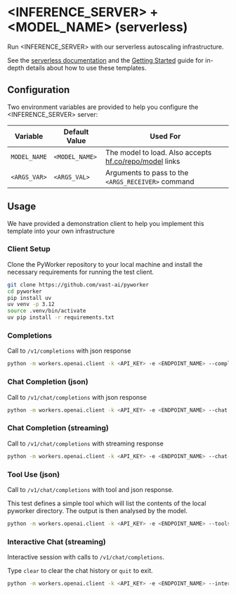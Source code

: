 # <INFERENCE_SERVER> + <MODEL_NAME> (serverless)

Run <INFERENCE_SERVER> with our serverless autoscaling infrastructure.

See the [serverless documentation](https://docs.vast.ai/serverless) and the [Getting Started](https://docs.vast.ai/serverless/getting-started) guide for in-depth details about how to use these templates.

## Configuration

Two environment variables are provided to help you configure the <INFERENCE_SERVER> server:

| Variable | Default Value | Used For |
| --- | --- | --- |
| `MODEL_NAME` | `<MODEL_NAME>` | The model to load.  Also accepts [hf.co/repo/model](#) links |
| `<ARGS_VAR>` | `<ARGS_VAL>` | Arguments to pass to the `<ARGS_RECEIVER>` command |

## Usage

We have provided a demonstration client to help you implement this template into your own infrastructure

### Client Setup

Clone the PyWorker repository to your local machine and install the necessary requirements for running the test client.

```bash
git clone https://github.com/vast-ai/pyworker
cd pyworker
pip install uv
uv venv -p 3.12
source .venv/bin/activate
uv pip install -r requirements.txt
```

### Completions

Call to `/v1/completions` with json response

```bash
python -m workers.openai.client -k <API_KEY> -e <ENDPOINT_NAME> --completion --model <MODEL_NAME>
```

### Chat Completion (json)

Call to `/v1/chat/completions` with json response

```bash
python -m workers.openai.client -k <API_KEY> -e <ENDPOINT_NAME> --chat --model <MODEL_NAME>
```

### Chat Completion (streaming)

Call to `/v1/chat/completions` with streaming response

```bash
python -m workers.openai.client -k <API_KEY> -e <ENDPOINT_NAME> --chat-stream --model <MODEL_NAME>
```

### Tool Use (json)

Call to `/v1/chat/completions` with tool and json response.

This test defines a simple tool which will list the contents of the local pyworker directory.  The output is then analysed by the model.

```bash
python -m workers.openai.client -k <API_KEY> -e <ENDPOINT_NAME> --tools --model <MODEL_NAME>
```

### Interactive Chat (streaming)

Interactive session with calls to `/v1/chat/completions`.

Type `clear` to clear the chat history or `quit` to exit.

```bash
python -m workers.openai.client -k <API_KEY> -e <ENDPOINT_NAME> --interactive --model <MODEL_NAME>
```
